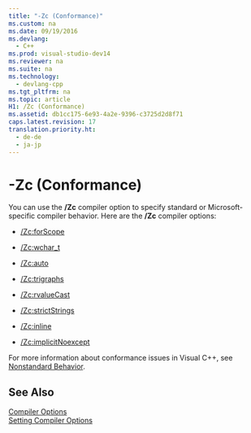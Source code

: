 ```yaml
---
title: "-Zc (Conformance)"
ms.custom: na
ms.date: 09/19/2016
ms.devlang: 
  - C++
ms.prod: visual-studio-dev14
ms.reviewer: na
ms.suite: na
ms.technology: 
  - devlang-cpp
ms.tgt_pltfrm: na
ms.topic: article
H1: /Zc (Conformance)
ms.assetid: db1cc175-6e93-4a2e-9396-c3725d2d8f71
caps.latest.revision: 17
translation.priority.ht: 
  - de-de
  - ja-jp
---
```

# -Zc (Conformance)
You can use the **/Zc** compiler option to specify standard or Microsoft-specific compiler behavior. Here are the **/Zc** compiler options:  
  
-   [/Zc:forScope](../Topic/-Zc:forScope%20\(Force%20Conformance%20in%20for%20Loop%20Scope\).md)  
  
-   [/Zc:wchar_t](../Topic/-Zc:wchar_t%20\(wchar_t%20Is%20Native%20Type\).md)  
  
-   [/Zc:auto](../vs140/-Zc-auto--Deduce-Variable-Type-.md)  
  
-   [/Zc:trigraphs](../vs140/-Zc-trigraphs--Trigraphs-Substitution-.md)  
  
-   [/Zc:rvalueCast](../vs140/-Zc-rvalueCast--Enforce-type-conversion-rules-.md)  
  
-   [/Zc:strictStrings](../vs140/-Zc-strictStrings--Disable-string-literal-type-conversion-.md)  
  
-   [/Zc:inline](../vs140/-Zc-inline--Remove-unreferenced-COMDAT-.md)  
  
-   [/Zc:implicitNoexcept](../vs140/-Zc-implicitNoexcept--Implicit-Exception-Specifiers-.md)  
  
 For more information about conformance issues in Visual C++, see [Nonstandard Behavior](../vs140/Nonstandard-Behavior.md).  
  
## See Also  
 [Compiler Options](../vs140/Compiler-Options.md)   
 [Setting Compiler Options](../vs140/Setting-Compiler-Options.md)